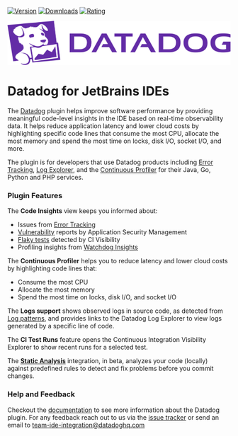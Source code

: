<!-- https://docs.github.com/en/github/writing-on-github/getting-started-with-writing-and-formatting-on-github/basic-writing-and-formatting-syntax#specifying-the-theme-an-image-is-shown-to -->
[![Version](https://img.shields.io/jetbrains/plugin/v/19495)](https://plugins.jetbrains.com/plugin/19495-datadog) [![Downloads](https://img.shields.io/jetbrains/plugin/d/19495)](https://plugins.jetbrains.com/plugin/19495-datadog) [![Rating](https://img.shields.io/jetbrains/plugin/r/rating/19495)](https://plugins.jetbrains.com/plugin/19495-datadog)

<picture>
  <source media="(prefers-color-scheme: dark)" srcset=".github/images/dd_logo_h_white.svg?raw=true" width="100%" height="100" alt="Datadog Logo">
  <img src=".github/images/dd_logo_h_rgb.svg?raw=true" width="100%" height="100" alt="Datadog Logo">
</picture>

# Datadog for JetBrains IDEs

The [Datadog](https://plugins.jetbrains.com/plugin/19495-datadog) plugin helps improve software performance by providing
meaningful code-level insights in the IDE
based on real-time observability data. It helps reduce application latency and lower cloud costs by highlighting
specific code lines that consume the most CPU, allocate the most memory and spend the most time on locks, disk I/O,
socket I/O, and more.

The plugin is for developers that use Datadog products including [Error Tracking](https://docs.datadoghq.com/tracing/error_tracking/),
[Log Explorer](https://docs.datadoghq.com/logs/explorer/), and the [Continuous Profiler](https://docs.datadoghq.com/profiler/#pagetitle) for their Java, Go, Python and PHP services.

### Plugin Features

The **Code Insights** view keeps you informed about:

- Issues from [Error Tracking](https://docs.datadoghq.com/tracing/error_tracking/)
- [Vulnerability](https://docs.datadoghq.com/security/application_security/vulnerability_management/) reports by Application Security Management
- [Flaky tests](https://docs.datadoghq.com/continuous_integration/guides/flaky_test_management/) detected by CI Visibility
- Profiling insights from [Watchdog Insights](https://docs.datadoghq.com/watchdog/insights/)

The **Continuous Profiler** helps you to reduce latency and lower cloud costs by highlighting code lines that:

- Consume the most CPU
- Allocate the most memory
- Spend the most time on locks, disk I/O, and socket I/O

The **Logs support** shows observed logs in source code, as detected from [Log patterns](https://docs.datadoghq.com/logs/explorer/analytics/patterns/),
and provides links to the Datadog Log Explorer to view logs generated by a specific line of code. 

The **CI Test Runs** feature opens the Continuous Integration Visibility Explorer to show recent runs for a selected test.

The **[Static Analysis](https://docs.datadoghq.com/code_analysis/static_analysis/)** integration, in beta, analyzes your code (locally) against predefined rules to detect and
fix problems before you commit changes.

### Help and Feedback
Checkout the [documentation](https://docs.datadoghq.com/developers/ide_integrations/idea/) to see more information about the
Datadog plugin. For any feedback reach out to us via the [issue tracker](https://github.com/DataDog/datadog-for-intellij-platform/issues) or send an email to team-ide-integration@datadoghq.com
